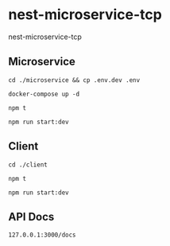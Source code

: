 # nest-microservice-tcp
nest-microservice-tcp

## Microservice
```
cd ./microservice && cp .env.dev .env
```
```
docker-compose up -d
```
```
npm t
```
```
npm run start:dev
```

## Client
```
cd ./client
```
```
npm t
```
```
npm run start:dev
```

## API Docs
```
127.0.0.1:3000/docs
```

